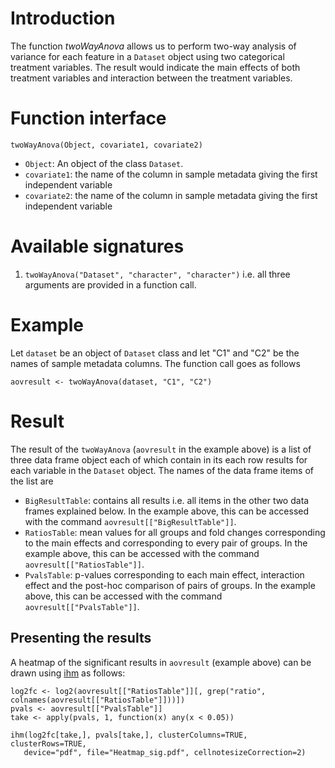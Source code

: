 # Introduction #

The function _twoWayAnova_ allows us to perform two-way analysis of variance for each feature in a `Dataset` object using two categorical treatment variables. The result would indicate the main effects of both treatment variables and interaction between the treatment variables.

# Function interface #

`twoWayAnova(Object, covariate1, covariate2)`
  * `Object`: An object of the class `Dataset`.
  * `covariate1`: the name of the column in sample metadata giving the first independent variable
  * `covariate2`: the name of the column in sample metadata giving the first independent variable

# Available signatures #

  1. `twoWayAnova("Dataset", "character", "character")` i.e. all three arguments are provided in a function call.

# Example #

Let `dataset` be an object of `Dataset` class and let "C1" and "C2" be the names of sample metadata columns. The function call goes as follows
```
aovresult <- twoWayAnova(dataset, "C1", "C2")
```

# Result #

The result of the `twoWayAnova` (`aovresult` in the example above) is a list of three data frame object each of which contain in its each row results for each variable in the `Dataset` object. The names of the data frame items of the list are
  * `BigResultTable`: contains all results i.e. all items in the other two data frames explained below. In the example above, this can be accessed with the command `aovresult[["BigResultTable"]]`.
  * `RatiosTable`: mean values for all groups and fold changes corresponding to the main effects and corresponding to every pair of groups. In the example above, this can be accessed with the command `aovresult[["RatiosTable"]]`.
  * `PvalsTable`:  p-values corresponding to each main effect, interaction effect and the post-hoc comparison of pairs of groups. In the example above, this can be accessed with the command `aovresult[["PvalsTable"]]`.

## Presenting the results ##

A heatmap of the significant results in `aovresult` (example above) can be drawn using [ihm](http://code.google.com/p/ihm) as follows:
```
log2fc <- log2(aovresult[["RatiosTable"]][, grep("ratio", colnames(aovresult[["RatiosTable"]]))])
pvals <- aovresult[["PvalsTable"]]
take <- apply(pvals, 1, function(x) any(x < 0.05))

ihm(log2fc[take,], pvals[take,], clusterColumns=TRUE, clusterRows=TRUE,
   device="pdf", file="Heatmap_sig.pdf", cellnotesizeCorrection=2)
```